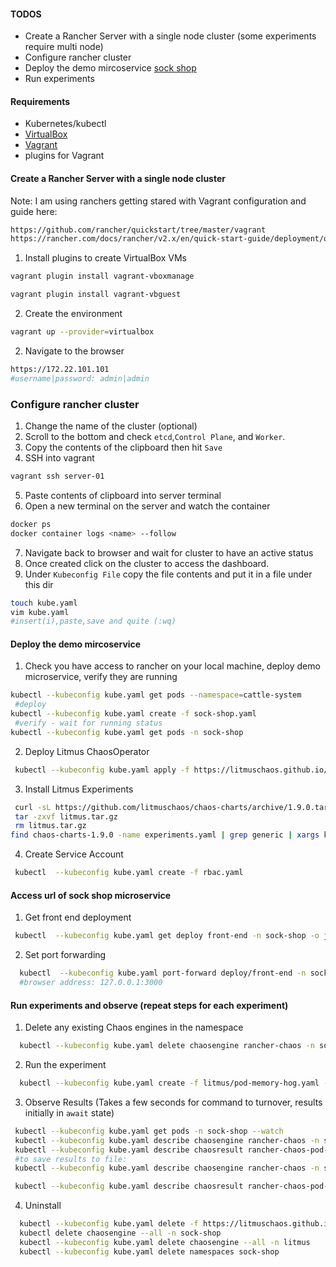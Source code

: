 #### TODOS
 - Create a Rancher Server with a single node cluster (some experiments require multi node)
 - Configure rancher cluster
 - Deploy the demo mircoservice [sock shop](https://github.com/microservices-demo/microservices-demo)
 - Run experiments

#### Requirements
- Kubernetes/kubectl
- [VirtualBox](https://www.virtualbox.org/wiki/Downloads)
- [Vagrant](https://www.vagrantup.com/docs/installation)
- plugins for Vagrant

#### Create a Rancher Server with a single node cluster
Note: I am using ranchers getting stared  with Vagrant configuration and guide here: 
```BASH
https://github.com/rancher/quickstart/tree/master/vagrant
https://rancher.com/docs/rancher/v2.x/en/quick-start-guide/deployment/quickstart-vagrant/
```

1. Install plugins to create VirtualBox VMs
```BASH
vagrant plugin install vagrant-vboxmanage

vagrant plugin install vagrant-vbguest
```  

2. Create the environment 
```BASH
vagrant up --provider=virtualbox
```
2. Navigate to the browser 
```BASH
https://172.22.101.101
#username|password: admin|admin
```


### Configure rancher cluster
1. Change the name of the cluster (optional)
2. Scroll to the bottom and check `etcd`,`Control Plane`, and `Worker`.
3. Copy the contents of the clipboard then hit `Save`
4. SSH into vagrant
```BASH
vagrant ssh server-01
```   
5. Paste contents of clipboard into server terminal
6. Open a new terminal on the server and watch the container
```BASH
docker ps
docker container logs <name> --follow
```
7. Navigate back to browser and wait for cluster to have an active status 
8. Once created click on the cluster to access the dashboard.
9. Under `Kubeconfig File` copy the file contents and put it in a file under this dir
```BASH
touch kube.yaml
vim kube.yaml 
#insert(i),paste,save and quite (:wq)
```

#### Deploy the demo mircoservice 

1. Check you have access to rancher on your local machine, deploy demo microservice, verify they are running
```BASH
kubectl --kubeconfig kube.yaml get pods --namespace=cattle-system
 #deploy
kubectl --kubeconfig kube.yaml create -f sock-shop.yaml
 #verify - wait for running status
kubectl --kubeconfig kube.yaml get pods -n sock-shop
```
2. Deploy Litmus ChaosOperator
```BASH
 kubectl --kubeconfig kube.yaml apply -f https://litmuschaos.github.io/litmus/litmus-operator-v1.9.0.yaml
```
3. Install Litmus Experiments
```BASH
 curl -sL https://github.com/litmuschaos/chaos-charts/archive/1.9.0.tar.gz -o litmus.tar.gz
 tar -zxvf litmus.tar.gz
 rm litmus.tar.gz
find chaos-charts-1.9.0 -name experiments.yaml | grep generic | xargs kubectl --kubeconfig kube.yaml apply -n sock-shop -f
```
4. Create Service Account
```BASH
 kubectl  --kubeconfig kube.yaml create -f rbac.yaml
```
#### Access url of sock shop microservice

1. Get front end deployment
```BASH
 kubectl  --kubeconfig kube.yaml get deploy front-end -n sock-shop -o jsonpath='{.spec.template.spec.containers[?(@.name == "front-end")].ports[0].containerPort}'
```
2. Set port forwarding
```BASH
  kubectl  --kubeconfig kube.yaml port-forward deploy/front-end -n sock-shop 3000:8079
  #browser address: 127.0.0.1:3000
```
#### Run experiments and observe (repeat steps for each experiment)

1. Delete any existing Chaos engines in the namespace
```BASH
  kubectl --kubeconfig kube.yaml delete chaosengine rancher-chaos -n sock-shop
```

2. Run the experiment 
```BASH
  kubectl --kubeconfig kube.yaml create -f litmus/pod-memory-hog.yaml -n sock-shop
```
3. Observe Results (Takes a few seconds for command to turnover, results initially in `await` state)
```BASH
 kubectl --kubeconfig kube.yaml get pods -n sock-shop --watch
 kubectl --kubeconfig kube.yaml describe chaosengine rancher-chaos -n sock-shop
 kubectl --kubeconfig kube.yaml describe chaosresult rancher-chaos-pod-memory-hog -n sock-shop
 #to save results to file: 
 kubectl --kubeconfig kube.yaml describe chaosengine rancher-chaos -n sock-shop > litmus-results/chaosengine-pod-memory-hog.txt

 kubectl --kubeconfig kube.yaml describe chaosresult rancher-chaos-pod-memory-hog -n sock-shop > litmus-results/chaosresult-pod-memory-hog.txt
```
4. Uninstall
```BASH
  kubectl --kubeconfig kube.yaml delete -f https://litmuschaos.github.io/litmus/litmus-operator-v1.9.0.yaml
  kubectl delete chaosengine --all -n sock-shop
  kubectl --kubeconfig kube.yaml delete chaosengine --all -n litmus
  kubectl --kubeconfig kube.yaml delete namespaces sock-shop
```

